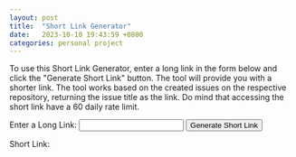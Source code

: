 ```yaml
---
layout: post
title:  "Short Link Generator"
date:   2023-10-10 19:43:59 +0800
categories: personal project
---
```

To use this Short Link Generator, enter a long link in the form below and click the "Generate Short Link" button. The tool will provide you with a shorter link. The tool works based on the created issues on the respective repository, returning the issue title as the link. Do mind that accessing the short link have a 60 daily rate limit.

<form id="linkForm">
    <label for="longLink">Enter a Long Link:</label>
    <input type="text" id="longLink" name="longLink" required>
    <button type="submit">Generate Short Link</button>
</form>

Short Link: <span id="shortLink"></span>

<script>
    document.getElementById('linkForm').addEventListener('submit', function (e) {
    e.preventDefault();

    const longLink = document.getElementById('longLink').value;

    // Replace 'YOUR_ACCESS_TOKEN' and 'OWNER/REPO' with your GitHub access token and the repository you want to create an issue in.
    const accessToken = 'YOUR_ACCESS_TOKEN';
    const repo = 'razorshaman909/razorshaman909.github.io';

    createGitHubIssue(accessToken, repo, longLink)
        .then((response) => {
            if (response.status === 201) {
                return response.json(); 
                /**document.getElementById('shortLink').textContent = 'Issue created successfully!'; **/
            } else {
                document.getElementById('shortLink').textContent = 'Short link/Issue creation failed. Check your access token and repository.';
            }
        })
        .then((data) => {
            if (data && data.number) {
                const issueNumber = data.number
                /**console.log(issueNumber)**/
                document.getElementById('shortLink').innerHTML  = `https://razorshaman909.github.io/${issueNumber}`;
            }
        }
        )
        .catch((error) => {
            console.error('Error:', error);
        });
    });

    function createGitHubIssue(accessToken, repo, longLink) {
        const url = `https://api.github.com/repos/${repo}/issues`;
        const issueData = {
            title: `${longLink}`,
            body: ` `,
        };

        return fetch(url, {
            method: 'POST',
            headers: {
                Authorization: `token ${accessToken}`,
                'Content-Type': 'application/json',
            },
            body: JSON.stringify(issueData),
        });
}

</script>